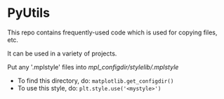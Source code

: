 # PyUtils 

This repo contains frequently-used code which is used for copying files, etc.

It can be used in a variety of projects.

Put any '.mplstyle' files into *mpl_configdir/stylelib/<mystyle>.mplstyle*
- To find this directory, do: `matplotlib.get_configdir()`
- To use this style, do: `plt.style.use('<mystyle>')`

